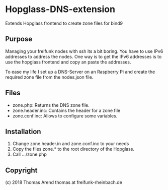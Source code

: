 # Hopglass-DNS-extension
Extends Hopglass frontend to create zone files for bind9

## Purpose

Managing your freifunk nodes with ssh its a bit boring. You have to use IPv6 addresses to address the nodes. One way is to get the IPv6 addresses is to use the hopglass frontend and copy an paste the addresses.

To ease my life I set up a DNS-Server on an Raspberry Pi and create the required zone file from the nodes.json file.

## Files

* zone.php: Returns the DNS zone file.
* zone.header.inc: Contains the header for a zone file
* zone.conf.inc: Allows to configure some variables.

## Installation

1. Change zone.header.in and zone.conf.inc to your needs
2. Copy the files zone.* to the root directory of the Hopglass.
3. Call .../zone.php

## Copyright

(c) 2018 Thomas Arend
thomas at freifunk-rheinbach.de
